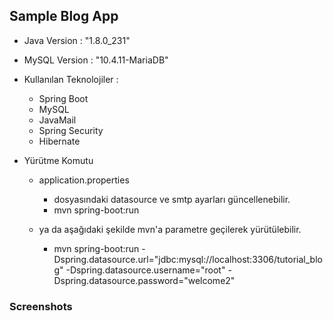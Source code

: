## Sample Blog App
* Java Version  : "1.8.0_231"
* MySQL Version : "10.4.11-MariaDB" 

* Kullanılan Teknolojiler :
    * Spring Boot
    * MySQL
    * JavaMail
    * Spring Security
    * Hibernate
    
* Yürütme Komutu
    * application.properties 
        * dosyasındaki datasource ve smtp ayarları güncellenebilir.
        * mvn spring-boot:run
         
    * ya da aşağıdaki şekilde mvn'a parametre geçilerek yürütülebilir.
        * mvn spring-boot:run
        -Dspring.datasource.url="jdbc:mysql://localhost:3306/tutorial_blog"
        -Dspring.datasource.username="root" 
        -Dspring.datasource.password="welcome2"     

### Screenshots
